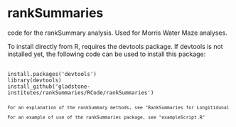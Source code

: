 # rankSummaries
code for the rankSummary analysis. Used for Morris Water Maze analyses.

To install directly from R, requires the devtools package. If devtools is not installed yet, the following code can be used to install this package:

<pre> <code>
install.packages('devtools')
library(devtools)
install_github('gladstone-institutes/rankSummaries/RCode/rankSummaries')  <code> <pre>

For an explanation of the rankSummary methods, see "RankSummaries for Longitidunal Data".

For an example of use of the rankSummaries package, see "exampleScript.R"
